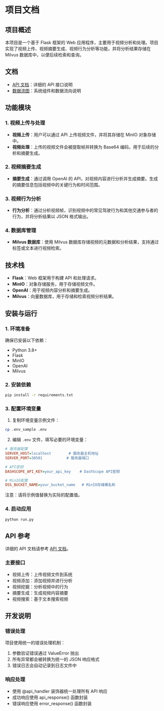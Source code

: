 # 项目文档

## 项目概述
本项目是一个基于 Flask 框架的 Web 应用程序，主要用于视频分析和处理。项目实现了视频上传、视频摘要生成、视频行为分析等功能，并将分析结果存储在 Milvus 数据库中，以便后续检索和查询。

## 文档
- [API 文档](docs/api.md)：详细的 API 接口说明
- [数据流图](docs/data_flow.md)：系统组件和数据流向说明

## 功能模块

### 1. 视频上传与处理
- **视频上传**：用户可以通过 API 上传视频文件，并将其存储在 MinIO 对象存储中。
- **视频处理**：上传的视频文件会被提取帧并转换为 Base64 编码，用于后续的分析和摘要生成。

### 2. 视频摘要生成
- **摘要生成**：通过调用 OpenAI 的 API，对视频内容进行分析并生成摘要。生成的摘要信息包括视频中的关键行为和时间范围。

### 3. 视频行为分析
- **行为分析**：通过分析视频帧，识别视频中的常见驾驶行为和其他交通参与者的行为，并将分析结果以 JSON 格式输出。

### 4. 数据库管理
- **Milvus 数据库**：使用 Milvus 数据库存储视频的元数据和分析结果，支持通过标签或文本进行视频检索。

## 技术栈
- **Flask**：Web 框架用于构建 API 和处理请求。
- **MinIO**：对象存储服务，用于存储视频文件。
- **OpenAI**：用于视频内容分析和摘要生成。
- **Milvus**：向量数据库，用于存储和检索视频分析结果。

## 安装与运行

### 1. 环境准备
确保已安装以下依赖：
- Python 3.8+
- Flask
- MinIO
- OpenAI
- Milvus

### 2. 安装依赖
```bash
pip install -r requirements.txt
```

### 3. 配置环境变量
1. 复制环境变量示例文件：
```bash
cp .env_sample .env
```

2. 编辑 `.env` 文件，填写必要的环境变量：
```ini
# 服务器配置
SERVER_HOST=localhost        # 服务器主机地址
SERVER_PORT=30501           # 服务器端口

# API密钥
DASHSCOPE_API_KEY=your_api_key    # DashScope API密钥

# MinIO配置
OSS_BUCKET_NAME=your_bucket_name   # MinIO存储桶名称
```

注意：请将示例值替换为实际的配置值。

### 4. 启动应用
```bash
python run.py
```

## API 参考

详细的 API 文档请参考 [API 文档](docs/api.md)。

### 主要接口
- 视频上传：上传视频文件到系统
- 视频添加：添加视频并进行分析
- 视频挖掘：分析视频中的行为
- 摘要生成：生成视频内容摘要
- 视频搜索：基于文本搜索视频


## 开发说明

### 错误处理
项目使用统一的错误处理机制：
1. 参数验证错误通过 ValueError 抛出
2. 所有异常都会被转换为统一的 JSON 响应格式
3. 错误日志会自动记录到日志文件中

### 响应处理
- 使用 @api_handler 装饰器统一处理所有 API 响应
- 成功响应使用 api_response() 函数封装
- 错误响应使用 error_response() 函数封装
